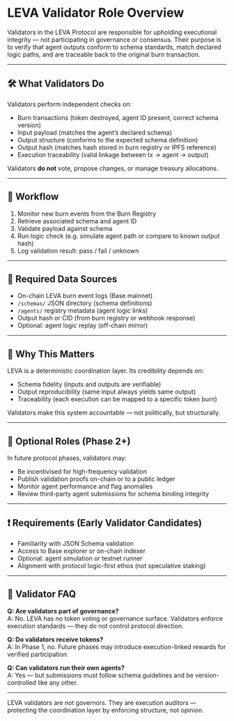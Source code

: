# LEVA Validator Role Overview

Validators in the LEVA Protocol are responsible for upholding executional integrity — not participating in governance or consensus. Their purpose is to verify that agent outputs conform to schema standards, match declared logic paths, and are traceable back to the original burn transaction.

---

## 🛠 What Validators Do

Validators perform independent checks on:

- Burn transactions (token destroyed, agent ID present, correct schema version)
- Input payload (matches the agent’s declared schema)
- Output structure (conforms to the expected schema definition)
- Output hash (matches hash stored in burn registry or IPFS reference)
- Execution traceability (valid linkage between tx → agent → output)

Validators **do not** vote, propose changes, or manage treasury allocations.

---

## 🔁 Workflow

1. Monitor new burn events from the Burn Registry
2. Retrieve associated schema and agent ID
3. Validate payload against schema
4. Run logic check (e.g. simulate agent path or compare to known output hash)
5. Log validation result: pass / fail / unknown

---

## 📎 Required Data Sources

- On-chain LEVA burn event logs (Base mainnet)
- `/schemas/` JSON directory (schema definitions)
- `/agents/` registry metadata (agent logic links)
- Output hash or CID (from burn registry or webhook response)
- Optional: agent logic replay (off-chain mirror)

---

## 🧠 Why This Matters

LEVA is a deterministic coordination layer. Its credibility depends on:

- Schema fidelity (inputs and outputs are verifiable)
- Output reproducibility (same input always yields same output)
- Traceability (each execution can be mapped to a specific token burn)

Validators make this system accountable — not politically, but structurally.

---

## 🔐 Optional Roles (Phase 2+)

In future protocol phases, validators may:

- Be incentivised for high-frequency validation
- Publish validation proofs on-chain or to a public ledger
- Monitor agent performance and flag anomalies
- Review third-party agent submissions for schema binding integrity

---

## ❗ Requirements (Early Validator Candidates)

- Familiarity with JSON Schema validation
- Access to Base explorer or on-chain indexer
- Optional: agent simulation or testnet runner
- Alignment with protocol logic-first ethos (not speculative staking)

---

## 💬 Validator FAQ

**Q: Are validators part of governance?**  
A: No. LEVA has no token voting or governance surface. Validators enforce execution standards — they do not control protocol direction.

**Q: Do validators receive tokens?**  
A: In Phase 1, no. Future phases may introduce execution-linked rewards for verified participation.

**Q: Can validators run their own agents?**  
A: Yes — but submissions must follow schema guidelines and be version-controlled like any other.

---

LEVA validators are not governors. They are execution auditors — protecting the coordination layer by enforcing structure, not opinion.
